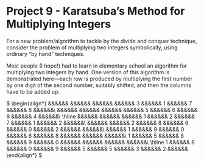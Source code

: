 # Project 9 - Karatsuba’s Method for Multiplying Integers  

For a new problem/algorithm to tackle by the divide and conquer technique, consider the problem of multiplying two integers symbolically, using ordinary “by hand” techniques.  

Most people (I hope!) had to learn in elementary school an algorithm for multiplying two integers by hand. One version of this algorithm is demonstrated here—each row is produced by multiplying the first number by one digit of the second number, suitably shifted, and then the columns have to be added up:  

$
\begin{align*}
   &&&&&&   &&&&&&   &&&&&&   &&&&&& 3 &&&&&& 1 &&&&&& 7 &&&&&& 8 &&&&&&\\
   &&&&&&   &&&&&&   &&&&&&   &&&&&& 5 &&&&&& 6 &&&&&& 9 &&&&&& 4 &&&&&&\\
\hline
   &&&&&&   &&&&&&   &&&&&& 1 &&&&&& 2 &&&&&& 7 &&&&&& 1 &&&&&& 2 &&&&&&\\
   &&&&&&   &&&&&& 2 &&&&&& 8 &&&&&& 6 &&&&&& 0 &&&&&& 2 &&&&&&   &&&&&&\\ 
   &&&&&& 1 &&&&&& 9 &&&&&& 0 &&&&&& 6 &&&&&& 8 &&&&&&   &&&&&&   &&&&&&\\
 1 &&&&&& 5 &&&&&& 8 &&&&&& 9 &&&&&& 0 &&&&&&   &&&&&&   &&&&&&   &&&&&&\\
\hline
 1 &&&&&& 8 &&&&&& 0 &&&&&& 9 &&&&&& 5 &&&&&& 5 &&&&&& 3 &&&&&& 2 &&&&&&
\end{align*}
$
